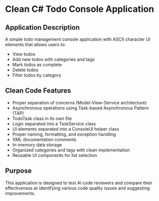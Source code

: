 # Clean C# Todo Console Application

## Application Description

A simple todo management console application with ASCII character UI elements that allows users to:
- View todos
- Add new todos with categories and tags
- Mark todos as complete
- Delete todos
- Filter todos by category

## Clean Code Features

- Proper separation of concerns (Model-View-Service architecture)
- Asynchronous operations using Task-based Asynchronous Pattern (TAP)
- TodoTask class in its own file
- Logic separated into a TaskService class
- UI elements separated into a ConsoleUI helper class
- Proper naming, formatting, and exception handling
- XML documentation comments
- In-memory data storage
- Organized categories and tags with clean implementation
- Reusable UI components for list selection

## Purpose

This application is designed to test AI code reviewers and compare their effectiveness at identifying various code quality issues and suggesting improvements.
